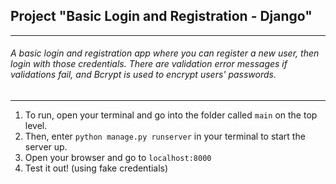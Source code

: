 ## Project "Basic Login and Registration - Django"
---
###### A basic login and registration app where you can register a new user, then login with those credentials. There are validation error messages if validations fail, and Bcrypt is used to encrypt users' passwords.
---

1. To run, open your terminal and go into the folder called `main` on the top level.
2. Then, enter `python manage.py runserver` in your terminal to start the server up.
3. Open your browser and go to `localhost:8000`
4. Test it out! (using fake credentials)
